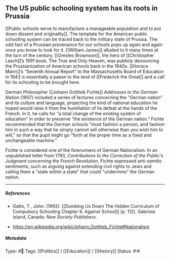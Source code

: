 ## The US public schooling system has its roots in Prussia  # 

[[Public schools serve to manufacture a manageable population and to put down dissent and originality]]. The template for the American public schooling system can be traced back to the military state of Prussia. The odd fact of a Prussian provenance for our schools pops up again and again once you know to look for it. [[William James]] alluded to it many times at the turn of the century. [[Orestes Brownson]], the hero of [[Christopher Lasch]]’s 1991 book, The True and Only Heaven, was publicly denouncing the Prussianization of American schools back in the 1840s.  [[Horace Mann]]’s “Seventh Annual Report” to the Massachusetts Board of Education in 1843 is essentially a paean to the land of [[Frederick the Great]] and a call for its schooling to be brought here. 

German Philosopher [[Johann Gottlieb Fichte]] _Addresses to the German Nation_ (1807) included a series of lectures concerning the "German nation" and its culture and language, projecting the kind of national education he hoped would raise it from the humiliation of its defeat at the hands of the French. In it, he calls for “a total change of the existing system of education” in order to preserve “the existence of the German nation.” Fichte recommended that the German schools “must fashion a person, and fashion him in such a way that he simply cannot will otherwise than you wish him to will,” so that the pupil might go “forth at the proper time as a fixed and unchangeable machine." 

Fichte is considered one of the forerunners of German Nationalism. In an unpublished letter from 1793, _Contributions to the Correction of the Public's Judgment concerning the French Revolution_, Fichte expressed anti-semitic sentiments, such as arguing against extending civil rights to Jews and calling them a "state within a state" that could "undermine" the German nation.

___

##### References

- Gatto, T., John. (1992). [[Dumbing Us Down The Hidden Curriculum of Compulsory Schooling Chapter 6. Against School]] (p. 112). Gabriola Island, Canada: _New Society Publishers_. 

- https://en.wikipedia.org/wiki/Johann_Gottlieb_Fichte#Nationalism

##### Metadata

Type: #🔴 
Tags: [[Politics]] / [[Education]] / [[History]] 
Status: #☀️ 